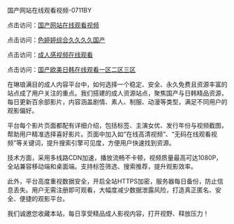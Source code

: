 国产网站在线观看视频-0711BY

点击访问：<a href="https://heiliaowt0d7p.pages.dev">国产网站在线观看视频</a>

点击访问：<a href="https://heiliaoll4qsx.pages.dev">色婷婷综合久久久久国产</a>

点击访问：<a href="https://heiliaoga6s9v.pages.dev">成人感视频在线观看</a>

点击访问：<a href="https://heiliaozj3tjd.pages.dev">国产欧美日韩在线观看一区二区三区</a>



在琳琅满目的成人内容平台中，如何选择一个稳定、安全、永久免费且资源丰富的站点成了用户关注的重点。我们搭建的成人资源站点，聚焦国产与日韩精品资源，每日更新百余部影片，内容涵盖剧情、素人、制服、动漫等类型，满足不同用户的观影偏好。

平台每个影片页面都配有详细介绍，包括标签、主演女优、发行年份与视频截图，帮助用户精准选择喜好影片。页面中加入如“在线高清视频”、“无码在线观看视频”等关键词，提升搜索引擎可见度，方便用户快速找到资源。

技术方面，采用多线路CDN加速，播放流畅不卡顿，视频质量最高可达1080P，全站兼容移动端和桌面端。支持标签筛选、搜索推荐，提升观影效率。

此外，平台高度重视数据安全，开启全站HTTPS加密，服务器每日备份，防止信息丢失。用户无需注册即可观看，大幅度减少数据泄露风险，打造真正匿名、安全、便捷的观影平台。

我们诚邀您收藏本站，每日享受精品成人影视内容，打开视野、释放压力！

<span style="display:none;">[Canonical link]( https://github.com/sile12214/riben92 )</span>
